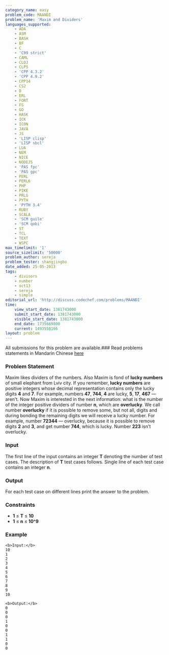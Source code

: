 ```yaml
---
category_name: easy
problem_code: MAANDI
problem_name: 'Maxim and Dividers'
languages_supported:
    - ADA
    - ASM
    - BASH
    - BF
    - C
    - 'C99 strict'
    - CAML
    - CLOJ
    - CLPS
    - 'CPP 4.3.2'
    - 'CPP 4.9.2'
    - CPP14
    - CS2
    - D
    - ERL
    - FORT
    - FS
    - GO
    - HASK
    - ICK
    - ICON
    - JAVA
    - JS
    - 'LISP clisp'
    - 'LISP sbcl'
    - LUA
    - NEM
    - NICE
    - NODEJS
    - 'PAS fpc'
    - 'PAS gpc'
    - PERL
    - PERL6
    - PHP
    - PIKE
    - PRLG
    - PYTH
    - 'PYTH 3.4'
    - RUBY
    - SCALA
    - 'SCM guile'
    - 'SCM qobi'
    - ST
    - TCL
    - TEXT
    - WSPC
max_timelimit: '1'
source_sizelimit: '50000'
problem_author: sereja
problem_tester: shangjingbo
date_added: 25-05-2013
tags:
    - divisors
    - number
    - oct13
    - sereja
    - simple
editorial_url: 'http://discuss.codechef.com/problems/MAANDI'
time:
    view_start_date: 1381743000
    submit_start_date: 1381743000
    visible_start_date: 1381743000
    end_date: 1735669800
    current: 1493558166
layout: problem
---
```

All submissions for this problem are available.###  Read problems statements in Mandarin Chinese [here](http://www.codechef.com/download/translated/OCT13/mandarin/MAANDI.pdf)

### Problem Statement

Maxim likes dividers of the numbers. Also Maxim is fond of **lucky numbers** of small elephant from Lviv city. If you remember, **lucky numbers** are positive integers whose decimal representation contains only the lucky digits **4** and **7**. For example, numbers **47**, **744**, **4** are lucky, **5**, **17**, **467** — aren't. Now Maxim is interested in the next information: what is the number of the integer positive dividers of number **n**, which are **overlucky**. We call number **overlucky** if it is possible to remove some, but not all, digits and during bonding the remaining digits we will receive a lucky number. For example, number **72344** — overlucky, because it is possible to remove digits **2** and **3**, and get number **744**, which is lucky. Number **223** isn't overlucky.
### Input

The first line of the input contains an integer **T** denoting the number of test cases. The description of **T** test cases follows. Single line of each test case contains an integer **n**.
### Output

For each test case on different lines print the answer to the problem.
### Constraints

- **1** ≤ **T** ≤ **10**
- **1** ≤ **n** ≤ **10^9**

### Example

```
<b>Input:</b>
10
1
2
3
4
5
6
7
8
9
10

<b>Output:</b>
0
0
0
1
0
0
1
1
0
0


```